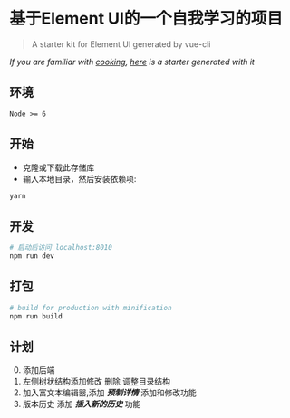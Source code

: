 <!--
 * @Author: your name
 * @Date: 2020-03-18 14:59:24
 * @LastEditTime: 2020-03-24 16:18:55
 * @LastEditors: Please set LastEditors
 * @Description: In User Settings Edit
 * @FilePath: \element-starter\README.md
 -->
# 基于Element UI的一个自我学习的项目

> A starter kit for Element UI generated by vue-cli

*If you are familiar with [cooking](https://github.com/elemefe/cooking), [here](https://github.com/ElementUI/element-cooking-starter) is a starter generated with it*

## 环境

`Node >= 6`

## 开始

 - 克隆或下载此存储库
 - 输入本地目录，然后安装依赖项:

``` bash
yarn
```

## 开发

``` bash
# 启动后访问 localhost:8010
npm run dev
```

## 打包

``` bash
# build for production with minification
npm run build
```

## 计划
0. 添加后端
1. 左侧树状结构添加修改 删除 调整目录结构
2. 加入富文本编辑器,添加 ***预制详情*** 添加和修改功能
3. 版本历史 添加 ***插入新的历史*** 功能
